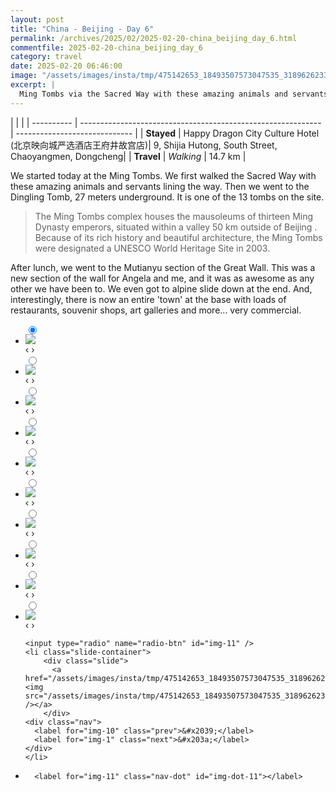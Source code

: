 ```yaml
---
layout: post
title: "China - Beijing - Day 6"
permalink: /archives/2025/02/2025-02-20-china_beijing_day_6.html
commentfile: 2025-02-20-china_beijing_day_6
category: travel
date: 2025-02-20 06:46:00
image: "/assets/images/insta/tmp/475142653_18493507573047535_3189626233351727881_n_18051796412135172.jpg"
excerpt: |
  Ming Tombs via the Sacred Way with these amazing animals and servants liking the way. Then we went to the Dingling tomb 27 meters underground. Then the Mutianyu section of the Great Wall.
---
```


|            |                                                              |
| ---------- | ------------------------------------------------------------ | ----------------------------- |
| **Stayed** | Happy Dragon City Culture Hotel (北京映向城严选酒店王府井故宫店)| 9, Shijia Hutong, South Street, Chaoyangmen, Dongcheng|
| **Travel** | _Walking_                                                    |      14.7 km    |


We started today at the Ming Tombs. We first walked the Sacred Way with these amazing animals and servants lining the way. Then we went to the Dingling Tomb, 27 meters underground. It is one of the 13 tombs on the site.

> The Ming Tombs complex houses the mausoleums of thirteen Ming Dynasty emperors, situated within a valley 50 km outside of Beijing . Because of its rich history and beautiful architecture, the Ming Tombs were designated a UNESCO World Heritage Site in 2003. 

After lunch, we went to the Mutianyu section of the Great Wall. This was a new section of the wall for Angela and me, and it was as awesome as any other we have been to. We even got to alpine slide down at the end. And, interestingly,  there is now an entire 'town' at the base with loads of restaurants, souvenir shops, art galleries and more... very commercial.


<ul class="slides">
    <input type="radio" name="radio-btn" id="img-1" checked="checked" />
    <li class="slide-container">
        <div class="slide">
          <a href="/assets/images/insta/tmp/480988703_18493507600047535_67664439257342067_n_18034990076237541.jpg"><img src="/assets/images/insta/tmp/480988703_18493507600047535_67664439257342067_n_18034990076237541.jpg" /></a>
        </div>
    <div class="nav">
      <label for="img-11" class="prev">&#x2039;</label>
      <label for="img-2" class="next">&#x203a;</label>
    </div>
    </li>
        <input type="radio" name="radio-btn" id="img-2"  />
    <li class="slide-container">
        <div class="slide">
          <a href="/assets/images/insta/tmp/480889278_18493507612047535_2391467451017609228_n_18096151288516583.jpg"><img src="/assets/images/insta/tmp/480889278_18493507612047535_2391467451017609228_n_18096151288516583.jpg" /></a>
        </div>
    <div class="nav">
      <label for="img-1" class="prev">&#x2039;</label>
      <label for="img-3" class="next">&#x203a;</label>
    </div>
    </li>
        <input type="radio" name="radio-btn" id="img-3"  />
    <li class="slide-container">
        <div class="slide">
          <a href="/assets/images/insta/tmp/480633524_18493507624047535_4491401718301977335_n_17939691713973240.jpg"><img src="/assets/images/insta/tmp/480633524_18493507624047535_4491401718301977335_n_17939691713973240.jpg" /></a>
        </div>
    <div class="nav">
      <label for="img-2" class="prev">&#x2039;</label>
      <label for="img-4" class="next">&#x203a;</label>
    </div>
    </li>
        <input type="radio" name="radio-btn" id="img-4"  />
    <li class="slide-container">
        <div class="slide">
          <a href="/assets/images/insta/tmp/480660054_18493507636047535_2741739931135378063_n_18092957707527251.jpg"><img src="/assets/images/insta/tmp/480660054_18493507636047535_2741739931135378063_n_18092957707527251.jpg" /></a>
        </div>
    <div class="nav">
      <label for="img-3" class="prev">&#x2039;</label>
      <label for="img-5" class="next">&#x203a;</label>
    </div>
    </li>
        <input type="radio" name="radio-btn" id="img-5"  />
    <li class="slide-container">
        <div class="slide">
          <a href="/assets/images/insta/tmp/480635728_18493507651047535_4594734415039956144_n_18111749476460121.jpg"><img src="/assets/images/insta/tmp/480635728_18493507651047535_4594734415039956144_n_18111749476460121.jpg" /></a>
        </div>
    <div class="nav">
      <label for="img-4" class="prev">&#x2039;</label>
      <label for="img-6" class="next">&#x203a;</label>
    </div>
    </li>
        <input type="radio" name="radio-btn" id="img-6"  />
    <li class="slide-container">
        <div class="slide">
          <a href="/assets/images/insta/tmp/481325633_18493507660047535_3249464161048268922_n_17895955974151219.jpg"><img src="/assets/images/insta/tmp/481325633_18493507660047535_3249464161048268922_n_17895955974151219.jpg" /></a>
        </div>
    <div class="nav">
      <label for="img-5" class="prev">&#x2039;</label>
      <label for="img-7" class="next">&#x203a;</label>
    </div>
    </li>
        <input type="radio" name="radio-btn" id="img-7"  />
    <li class="slide-container">
        <div class="slide">
          <a href="/assets/images/insta/tmp/480539143_18493507669047535_1658113604630807124_n_18082190095554913.jpg"><img src="/assets/images/insta/tmp/480539143_18493507669047535_1658113604630807124_n_18082190095554913.jpg" /></a>
        </div>
    <div class="nav">
      <label for="img-6" class="prev">&#x2039;</label>
      <label for="img-8" class="next">&#x203a;</label>
    </div>
    </li>
        <input type="radio" name="radio-btn" id="img-8"  />
    <li class="slide-container">
        <div class="slide">
          <a href="/assets/images/insta/tmp/481128036_18493507681047535_5600136995182972565_n_18076240240734000.jpg"><img src="/assets/images/insta/tmp/481128036_18493507681047535_5600136995182972565_n_18076240240734000.jpg" /></a>
        </div>
    <div class="nav">
      <label for="img-7" class="prev">&#x2039;</label>
      <label for="img-9" class="next">&#x203a;</label>
    </div>
    </li>
        <input type="radio" name="radio-btn" id="img-9"  />
    <li class="slide-container">
        <div class="slide">
          <a href="/assets/images/insta/tmp/481167147_18493507699047535_4545008698784318563_n_18071936560811184.jpg"><img src="/assets/images/insta/tmp/481167147_18493507699047535_4545008698784318563_n_18071936560811184.jpg" /></a>
        </div>
    <div class="nav">
      <label for="img-8" class="prev">&#x2039;</label>
      <label for="img-10" class="next">&#x203a;</label>
    </div>
    </li>
        <input type="radio" name="radio-btn" id="img-10"  />
    <li class="slide-container">
        <div class="slide">
          <a href="/assets/images/insta/tmp/481155239_18493507690047535_6367654251838995918_n_18489004201056662.jpg"><img src="/assets/images/insta/tmp/481155239_18493507690047535_6367654251838995918_n_18489004201056662.jpg" /></a>
        </div>
    <div class="nav">
      <label for="img-9" class="prev">&#x2039;</label>
      <label for="img-11" class="next">&#x203a;</label>
    </div>
    </li>
    
    <input type="radio" name="radio-btn" id="img-11" />
    <li class="slide-container">
        <div class="slide">
          <a href="/assets/images/insta/tmp/475142653_18493507573047535_3189626233351727881_n_18051796412135172.jpg"><img src="/assets/images/insta/tmp/475142653_18493507573047535_3189626233351727881_n_18051796412135172.jpg" /></a>
        </div>
    <div class="nav">
      <label for="img-10" class="prev">&#x2039;</label>
      <label for="img-1" class="next">&#x203a;</label>
    </div>
    </li>
			
<li class="nav-dots">
      <label for="img-1" class="nav-dot" id="img-dot-1"></label>
      <label for="img-2" class="nav-dot" id="img-dot-2"></label>
      <label for="img-3" class="nav-dot" id="img-dot-3"></label>
      <label for="img-4" class="nav-dot" id="img-dot-4"></label>
      <label for="img-5" class="nav-dot" id="img-dot-5"></label>
      <label for="img-6" class="nav-dot" id="img-dot-6"></label>
      <label for="img-7" class="nav-dot" id="img-dot-7"></label>
      <label for="img-8" class="nav-dot" id="img-dot-8"></label>
      <label for="img-9" class="nav-dot" id="img-dot-9"></label>
      <label for="img-10" class="nav-dot" id="img-dot-10"></label>

      <label for="img-11" class="nav-dot" id="img-dot-11"></label>

</li>
</ul>        
             

		